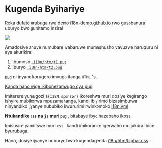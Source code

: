 # Kugenda Byihariye

Reka dufate urubuga rwa demo [i18n-demo.github.io](//i18n-demo.github.io) rwo gusobanura uburyo bwo guhitamo inzira!

![](https://p.3ti.site/1731036697.avif)

Amadosiye ahuye numubare wabaruwe mumashusho yavuzwe haruguru ni aya akurikira:

1. Ibumoso [`.i18n/htm/t1.pug`](https://github.com/i18n-site/demo.i18n.site/blob/main/.i18n/htm/t1.pug)
2. Iburyo [`.i18n/htm/t2.pug`](https://github.com/i18n-site/demo.i18n.site/blob/main/.i18n/htm/t2.pug)

[`pug`](https://pugjs.org) ni inyandikorugero imvugo itanga `HTML` 's.

[Kanda hano wige ikibonezamvugo cya pug](https://pugjs.org)

Imiterere yumugozi `${I18N.sponsor}` ikoreshwa muri dosiye kugirango ishyire mubikorwa mpuzamahanga, kandi ibiyirimo bizasimburwa ninyandiko ijyanye nububiko bwururimi rwinkomoko [i18n.yml](https://github.com/i18n-site/demo.i18n.site/blob/main/en/i18n.yml)

**Ntukandike `css` na `js` muri `pug`** , bitabaye ibyo hazabaho ikosa.

Imisusire yanditswe muri `css` , kandi imikoranire igerwaho mugukora ibice byurubuga.

Hano, dosiye ijyanye nuburyo bwo kugendagenda [i18n/htm/topbar.css](https://github.com/i18n-site/demo.i18n.site/blob/main/.i18n/htm/topbar.css) :